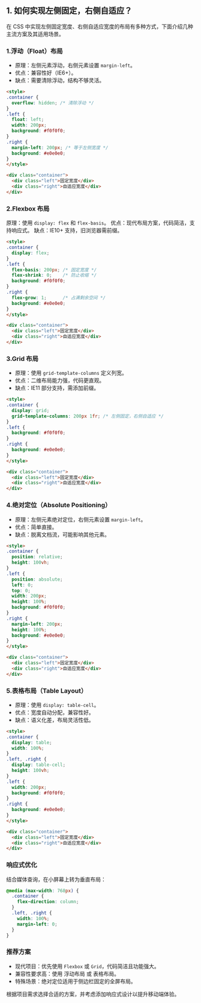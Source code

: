 ## 1. 如何实现左侧固定，右侧自适应？

在 CSS 中实现左侧固定宽度、右侧自适应宽度的布局有多种方式，下面介绍几种主流方案及其适用场景。

### **1.浮动（Float）布局**

- 原理：左侧元素浮动，右侧元素设置 `margin-left`。
- 优点：兼容性好（IE6+）。
- 缺点：需要清除浮动，结构不够灵活。

```html
<style>
.container {
  overflow: hidden; /* 清除浮动 */
}
.left {
  float: left;
  width: 200px;
  background: #f0f0f0;
}
.right {
  margin-left: 200px; /* 等于左侧宽度 */
  background: #e0e0e0;
}
</style>

<div class="container">
  <div class="left">固定宽度</div>
  <div class="right">自适应宽度</div>
</div>
```

### **2.Flexbox 布局**

原理：使用 `display: flex` 和 `flex-basis`。
优点：现代布局方案，代码简洁，支持响应式。
缺点：IE10+ 支持，旧浏览器需前缀。

```html
<style>
.container {
  display: flex;
}
.left {
  flex-basis: 200px; /* 固定宽度 */
  flex-shrink: 0;    /* 防止收缩 */
  background: #f0f0f0;
}
.right {
  flex-grow: 1;      /* 占满剩余空间 */
  background: #e0e0e0;
}
</style>

<div class="container">
  <div class="left">固定宽度</div>
  <div class="right">自适应宽度</div>
</div>
```

### **3.Grid 布局**

- 原理：使用 `grid-template-columns` 定义列宽。
- 优点：二维布局能力强，代码更直观。
- 缺点：IE11 部分支持，需添加前缀。

```html
<style>
.container {
  display: grid;
  grid-template-columns: 200px 1fr; /* 左侧固定，右侧自适应 */
}
.left {
  background: #f0f0f0;
}
.right {
  background: #e0e0e0;
}
</style>

<div class="container">
  <div class="left">固定宽度</div>
  <div class="right">自适应宽度</div>
</div>
```

### **4.绝对定位（Absolute Positioning）**

- 原理：左侧元素绝对定位，右侧元素设置 `margin-left`。
- 优点：简单直接。
- 缺点：脱离文档流，可能影响其他元素。

```html
<style>
.container {
  position: relative;
  height: 100vh;
}
.left {
  position: absolute;
  left: 0;
  top: 0;
  width: 200px;
  height: 100%;
  background: #f0f0f0;
}
.right {
  margin-left: 200px;
  height: 100%;
  background: #e0e0e0;
}
</style>

<div class="container">
  <div class="left">固定宽度</div>
  <div class="right">自适应宽度</div>
</div>
```

### **5.表格布局（Table Layout）**

- 原理：使用 `display: table-cell`。
- 优点：宽度自动分配，兼容性好。
- 缺点：语义化差，布局灵活性低。

```html
<style>
.container {
  display: table;
  width: 100%;
}
.left, .right {
  display: table-cell;
  height: 100vh;
}
.left {
  width: 200px;
  background: #f0f0f0;
}
.right {
  background: #e0e0e0;
}
</style>

<div class="container">
  <div class="left">固定宽度</div>
  <div class="right">自适应宽度</div>
</div>
```

### **响应式优化**

结合媒体查询，在小屏幕上转为垂直布局：

```css
@media (max-width: 768px) {
  .container {
    flex-direction: column;
  }
  .left, .right {
    width: 100%;
    margin-left: 0;
  }
}
```

### **推荐方案**

- 现代项目：优先使用 `Flexbox` 或 `Grid`，代码简洁且功能强大。
- 兼容性要求高：使用 浮动布局 或 表格布局。
- 特殊场景：绝对定位适用于侧边栏固定的全屏布局。

根据项目需求选择合适的方案，并考虑添加响应式设计以提升移动端体验。
